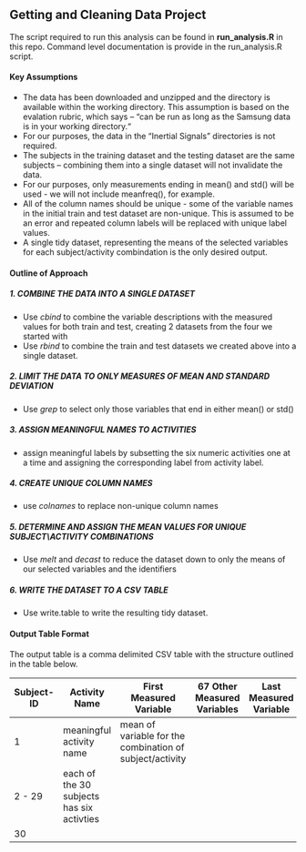 ##	Getting and Cleaning Data Project

The script required to run this analysis can be found in **run_analysis.R** in this repo.
Command level documentation is provide in the run_analysis.R script.

####	Key Assumptions
*  	The data has been downloaded and unzipped and the directory is available within the working directory.
	This assumption is based on the evalation rubric, which says – “can be run as long as the Samsung data is in your working directory.“
*	For our purposes, the data in the “Inertial Signals” directories is not required.  
*	The subjects in the training dataset and the testing dataset are the same subjects – combining them into a single
	dataset will not invalidate the data. 
*  	For our purposes, only measurements ending in mean() and std() will be used - we will not include meanfreq(), for example.
*	All of the column names should be unique - some of the variable names in the initial train and test dataset are
	non-unique.  This is assumed to be an error and repeated column labels will be replaced with unique label values. 
*	A single tidy dataset, representing the means of the selected variables for each subject/activity combindation
	is the only desired output. 
	

####	Outline of Approach

#####	1.  COMBINE THE DATA INTO A SINGLE DATASET
*	Use _cbind_ to combine the variable descriptions with the measured values for both train and test, creating 2 
	datasets from the four we started with
*	Use _rbind_ to combine the train and test datasets we created above into a single dataset.

#####	2.  LIMIT THE DATA TO ONLY MEASURES OF MEAN AND STANDARD DEVIATION
*	Use _grep_ to select only those variables that end in either mean() or std()

#####	3.  ASSIGN MEANINGFUL NAMES TO ACTIVITIES
*	assign meaningful labels by subsetting the six numeric activities one at a time and assigning the corresponding label from 
	activity label. 

#####	4.  CREATE UNIQUE COLUMN NAMES
*	use _colnames_ to replace non-unique column names 

#####	5.  DETERMINE AND ASSIGN THE MEAN VALUES FOR UNIQUE SUBJECT\ACTIVITY COMBINATIONS
*	Use _melt_ and _decast_ to reduce the dataset down to only the means of our selected variables and the identifiers

#####	6.  WRITE THE DATASET TO A CSV TABLE
*	Use write.table to write the resulting tidy dataset.

####	Output Table Format

The output table is a comma delimited CSV table with the structure outlined in the table below. 


| Subject-ID  |  Activity Name  |  First Measured Variable | 67 Other Measured Variables | Last Measured Variable |
|-------------|-----------------|-----------------------|---|----------------------|
| 1           |  meaningful activity name  | mean of variable for the combination of subject/activity
| 2 - 29 | each of the 30 subjects has six activties | | | |
| 30          |                 |                         |                        |
